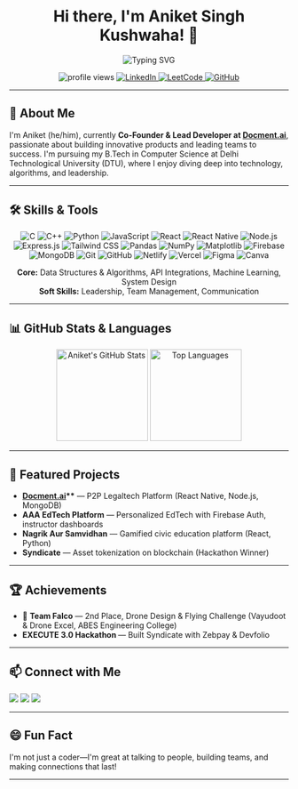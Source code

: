 <!-- Profile README inspired by rzashakeri/beautify-github-profile -->

<h1 align="center">Hi there, I'm Aniket Singh Kushwaha! 👋</h1>
<p align="center">
  <img src="https://readme-typing-svg.demolab.com?font=Fira+Code&size=26&pause=1000&color=00C9A7&center=true&vCenter=true&width=435&lines=Co-Founder+%26+Lead+Developer+at+Docment.ai;Building+the+future+of+legaltech;Open+Source+Enthusiast;Let's+Connect!+%F0%9F%91%8B" alt="Typing SVG">
</p>

<p align="center">
  <img src="https://komarev.com/ghpvc/?username=Anikketsingh&color=00C9A7" alt="profile views"/>
  <a href="https://linkedin.com/in/-aniket-singh-/" target="_blank">
    <img src="https://img.shields.io/badge/LinkedIn-blue?style=flat-square&logo=linkedin" alt="LinkedIn"/>
  </a>
  <a href="https://leetcode.com/u/Anikket_singh/" target="_blank">
    <img src="https://img.shields.io/badge/LeetCode-orange?style=flat-square&logo=Leetcode" alt="LeetCode"/>
  </a>
  <a href="https://github.com/Anikketsingh" target="_blank">
    <img src="https://img.shields.io/github/followers/Anikketsingh?label=Follow&style=social" alt="GitHub"/>
  </a>
</p>

---

## 🚀 About Me

I'm Aniket (he/him), currently **Co-Founder & Lead Developer at [Docment.ai](https://www.docment.ai)**, passionate about building innovative products and leading teams to success.
I'm pursuing my B.Tech in Computer Science at Delhi Technological University (DTU), where I enjoy diving deep into technology, algorithms, and leadership.

---

## 🛠️ Skills & Tools

<p align="center">
  <!-- Languages -->
  <img src="https://img.shields.io/badge/C-00599C?style=flat-square&logo=c&logoColor=white" alt="C"/>
  <img src="https://img.shields.io/badge/C++-00599C?style=flat-square&logo=cplusplus&logoColor=white" alt="C++"/>
  <img src="https://img.shields.io/badge/Python-3776AB?style=flat-square&logo=python&logoColor=white" alt="Python"/>
  <img src="https://img.shields.io/badge/JavaScript-F7DF1E?style=flat-square&logo=javascript&logoColor=black" alt="JavaScript"/>
  <!-- Frameworks -->
  <img src="https://img.shields.io/badge/React-20232A?style=flat-square&logo=react&logoColor=61DAFB" alt="React"/>
  <img src="https://img.shields.io/badge/React_Native-20232A?style=flat-square&logo=react&logoColor=61DAFB" alt="React Native"/>
  <img src="https://img.shields.io/badge/Node.js-339933?style=flat-square&logo=nodedotjs&logoColor=white" alt="Node.js"/>
  <img src="https://img.shields.io/badge/Express.js-000000?style=flat-square&logo=express&logoColor=white" alt="Express.js"/>
  <img src="https://img.shields.io/badge/Tailwind_CSS-38B2AC?style=flat-square&logo=tailwind-css&logoColor=white" alt="Tailwind CSS"/>
  <!-- Libraries -->
  <img src="https://img.shields.io/badge/Pandas-150458?style=flat-square&logo=pandas&logoColor=white" alt="Pandas"/>
  <img src="https://img.shields.io/badge/NumPy-013243?style=flat-square&logo=numpy&logoColor=white" alt="NumPy"/>
  <img src="https://img.shields.io/badge/Matplotlib-11557C?style=flat-square&logo=matplotlib&logoColor=white" alt="Matplotlib"/>
  <!-- Tools & Platforms -->
  <img src="https://img.shields.io/badge/Firebase-FFCA28?style=flat-square&logo=firebase&logoColor=black" alt="Firebase"/>
  <img src="https://img.shields.io/badge/MongoDB-47A248?style=flat-square&logo=mongodb&logoColor=white" alt="MongoDB"/>
  <img src="https://img.shields.io/badge/Git-F05032?style=flat-square&logo=git&logoColor=white" alt="Git"/>
  <img src="https://img.shields.io/badge/GitHub-181717?style=flat-square&logo=github&logoColor=white" alt="GitHub"/>
  <img src="https://img.shields.io/badge/Netlify-00C7B7?style=flat-square&logo=netlify&logoColor=white" alt="Netlify"/>
  <img src="https://img.shields.io/badge/Vercel-000000?style=flat-square&logo=vercel&logoColor=white" alt="Vercel"/>
  <img src="https://img.shields.io/badge/Figma-F24E1E?style=flat-square&logo=figma&logoColor=white" alt="Figma"/>
  <img src="https://img.shields.io/badge/Canva-00C4CC?style=flat-square&logo=canva&logoColor=white" alt="Canva"/>
</p>

<p align="center">
  <b>Core:</b> Data Structures & Algorithms, API Integrations, Machine Learning, System Design <br>
  <b>Soft Skills:</b> Leadership, Team Management, Communication
</p>

---

## 📊 GitHub Stats & Languages

<p align="center">
  <img src="https://github-readme-stats.vercel.app/api?username=Anikketsingh&show_icons=true&theme=radical" alt="Aniket's GitHub Stats" height="165"/>
  <img src="https://github-readme-stats.vercel.app/api/top-langs/?username=Anikketsingh&layout=compact&hide=html,css&theme=radical" alt="Top Languages" height="165"/>
</p>

---

## 🌟 Featured Projects

- <b>[Docment.ai](https://www.docment.ai)**</b> — P2P Legaltech Platform (React Native, Node.js, MongoDB)
- <b>AAA EdTech Platform</b> — Personalized EdTech with Firebase Auth, instructor dashboards
- <b>Nagrik Aur Samvidhan</b> — Gamified civic education platform (React, Python)
- <b>Syndicate</b> — Asset tokenization on blockchain (Hackathon Winner)

---

## 🏆 Achievements

- 🥈 <b>Team Falco</b> — 2nd Place, Drone Design & Flying Challenge (Vayudoot & Drone Excel, ABES Engineering College)
-  <b>EXECUTE 3.0 Hackathon </b> — Built Syndicate with Zebpay & Devfolio

---

## 📫 Connect with Me

<p>
  <a href="https://leetcode.com/u/Anikket_singh/" target="_blank"><img src="https://img.shields.io/badge/LeetCode-FFA116?style=for-the-badge&logo=leetcode&logoColor=black"/></a>
  <a href="https://linkedin.com/in/-aniket-singh-/" target="_blank"><img src="https://img.shields.io/badge/LinkedIn-0077B5?style=for-the-badge&logo=linkedin&logoColor=white"/></a>
  <a href="https://github.com/Anikketsingh" target="_blank"><img src="https://img.shields.io/badge/GitHub-181717?style=for-the-badge&logo=github&logoColor=white"/></a>
</p>

---

## 😄 Fun Fact

I'm not just a coder—I'm great at talking to people, building teams, and making connections that last!

---

<!-- Banner goes here when ready. Inspired by [rzashakeri/beautify-github-profile](https://github.com/rzashakeri/beautify-github-profile) -->

